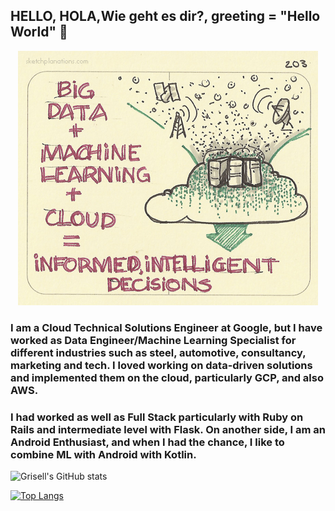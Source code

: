 ## HELLO, HOLA,Wie geht es dir?, greeting = "Hello World"  👋

<p align="center">
  <img src="https://github.com/grisreyesrios/grisreyesrios/blob/main/bigdata_ml_cloud.jpg">
</p>

### I am a Cloud Technical Solutions Engineer at Google, but I have worked as Data Engineer/Machine Learning Specialist for different industries such as steel, automotive, consultancy, marketing and tech. I loved working on data-driven solutions and implemented them on the cloud, particularly GCP, and also AWS.
### I had worked as well as Full Stack particularly with Ruby on Rails and intermediate level with Flask. On another side, I am an Android Enthusiast, and when I had the chance, I like to combine ML with Android with Kotlin.

![Grisell's GitHub stats](https://github-readme-stats.vercel.app/api?username=grisreyesrios&show_icons=true)

[![Top Langs](https://github-readme-stats.vercel.app/api/top-langs/?username=grisreyesrios&langs_count=8)](https://github.com/grisreyesrios/github-readme-stats)





<!--
**grisreyesrios/grisreyesrios** is a ✨ _special_ ✨ repository because its `README.md` (this file) appears on your GitHub profile.

Here are some ideas to get you started:

- 🔭 I’m currently working on ...
- 🌱 I’m currently learning ...
- 👯 I’m looking to collaborate on ...
- 🤔 I’m looking for help with ...
- 💬 Ask me about ...
- 📫 How to reach me: ...
- 😄 Pronouns: ...
- ⚡ Fun fact: ...
-->
